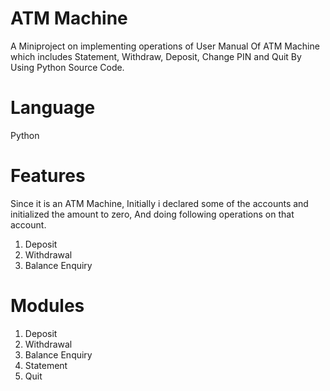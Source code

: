 # ATM Machine

A Miniproject on implementing operations of User Manual Of ATM Machine which includes Statement, Withdraw, Deposit, Change PIN and Quit By Using Python Source Code.

# Language

Python

# Features

Since it is an ATM Machine, Initially i declared some of the accounts and initialized the amount to zero, And doing following operations on that account.

1. Deposit
2. Withdrawal
3. Balance Enquiry

# Modules

1. Deposit
2. Withdrawal
3. Balance Enquiry
4. Statement
5. Quit
   
